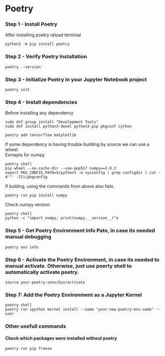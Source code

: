 # Poetry

### Step 1 - Install Poetry

After installing poetry reload terminal

```shell
python3 -m pip install poetry
```

### Step 2 - Verify Poetry Installation

```shell
poetry --version
```

### Step 3 - Initialize Poetry in your Jupyter Notebook project

```shell
poetry init
```

### Step 4 - Install dependencies

Before installing any dependency
```shell
sudo dnf group install "Development Tools"
sudo dnf install python3-devel python3-pip pkgconf cython
```

```shell
poetry add tensorflow matplotlib
```

If some dependency is having trouble building by source we can use a wheel.  
Exmaple for numpy
```shell
poetry shell
pip wheel --no-cache-dir --use-pep517 numpy==2.0.2
export PKG_CONFIG_PATH=$(python3 -m sysconfig | grep configdir | cut -d'"' -f2)/pkgconfig
```

If bulding, using the commands from above also fails.
```shell
poetry run pip install numpy
```

Check numpy version
```shell
poetry shell
python -c "import numpy; print(numpy.__version__)"e
```

### Step 5 - Get Poetry Environment Info Pato, in case its needed manual debugging

```shell
poetry env info
```

### Step 6 - Activate the Poetry Environment, in case its needed to manual activate. Otherwise, just use poerty shell to automatically activate poetry.

```shell
source your-poetry-venv/bin/activate
```

### Step 7: Add the Poetry Environment as a Jupyter Kernel

```shell
poetry shell
poetry run ipython kernel install --name "your-new-poetry-env-name" --user
```

### Other usefull commands

#### Check which packages were installed without poetry
```shell
poetry run pip freeze
```
